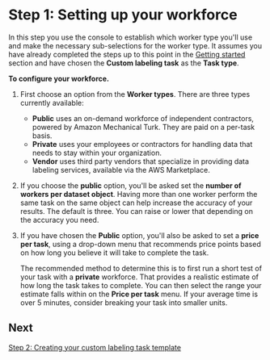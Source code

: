 # Step 1: Setting up your workforce<a name="sms-custom-templates-step1"></a>

In this step you use the console to establish which worker type you'll use and make the necessary sub\-selections for the worker type\. It assumes you have already completed the steps up to this point in the [Getting started](sms-getting-started.md) section and have chosen the **Custom labeling task** as the **Task type**\.

**To configure your workforce\.**

1. First choose an option from the **Worker types**\. There are three types currently available:
   + **Public** uses an on\-demand workforce of independent contractors, powered by Amazon Mechanical Turk\. They are paid on a per\-task basis\.
   + **Private** uses your employees or contractors for handling data that needs to stay within your organization\.
   + **Vendor** uses third party vendors that specialize in providing data labeling services, available via the AWS Marketplace\.

1. If you choose the **public** option, you'll be asked set the **number of workers per dataset object**\. Having more than one worker perform the same task on the same object can help increase the accuracy of your results\. The default is three\. You can raise or lower that depending on the accuracy you need\.

1. If you have chosen the **Public** option, you'll also be asked to set a **price per task**, using a drop\-down menu that recommends price points based on how long you believe it will take to complete the task\.

   The recommended method to determine this is to first run a short test of your task with a **private** workforce\. That provides a realistic estimate of how long the task takes to complete\. You can then select the range your estimate falls within on the **Price per task** menu\. If your average time is over 5 minutes, consider breaking your task into smaller units\.

## Next<a name="templates-step1-next"></a>

[Step 2: Creating your custom labeling task template](sms-custom-templates-step2.md)